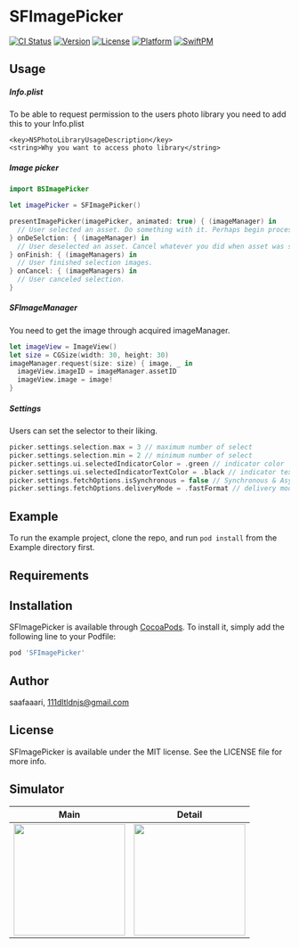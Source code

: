 # SFImagePicker

[![CI Status](https://img.shields.io/travis/saafaaari/SFImagePicker.svg?style=flat)](https://travis-ci.org/saafaaari/SFImagePicker)
[![Version](https://img.shields.io/cocoapods/v/SFImagePicker.svg?style=flat)](https://cocoapods.org/pods/SFImagePicker)
[![License](https://img.shields.io/cocoapods/l/SFImagePicker.svg?style=flat)](https://cocoapods.org/pods/SFImagePicker)
[![Platform](https://img.shields.io/cocoapods/p/SFImagePicker.svg?style=flat)](https://cocoapods.org/pods/SFImagePicker)
[![SwiftPM](https://img.shields.io/badge/SPM-supported-DE5C43.svg?style=flat)](https://swift.org/package-manager/)

## Usage

##### Info.plist
To be able to request permission to the users photo library you need to add this to your Info.plist
```
<key>NSPhotoLibraryUsageDescription</key>
<string>Why you want to access photo library</string>
```

##### Image picker
```swift
import BSImagePicker

let imagePicker = SFImagePicker()

presentImagePicker(imagePicker, animated: true) { (imageManager) in
  // User selected an asset. Do something with it. Perhaps begin processing/upload?
} onDeSelction: { (imageManager) in
  // User deselected an asset. Cancel whatever you did when asset was selected.
} onFinish: { (imageManagers) in
  // User finished selection images.
} onCancel: { (imageManagers) in
  // User canceled selection.
}
```

##### SFImageManager
You need to get the image through acquired imageManager.
```swift
let imageView = ImageView()
let size = CGSize(width: 30, height: 30)
imageManager.request(size: size) { image, _ in
  imageView.imageID = imageManager.assetID
  imageView.image = image!
}
```

##### Settings
Users can set the selector to their liking.
```swift
picker.settings.selection.max = 3 // maximum number of select
picker.settings.selection.min = 2 // minimum number of select
picker.settings.ui.selectedIndicatorColor = .green // indicator color
picker.settings.ui.selectedIndicatorTextColor = .black // indicator text color
picker.settings.fetchOptions.isSynchronous = false // Synchronous & Asynchronous
picker.settings.fetchOptions.deliveryMode = .fastFormat // delivery mode
```


## Example

To run the example project, clone the repo, and run `pod install` from the Example directory first.

## Requirements

## Installation

SFImagePicker is available through [CocoaPods](https://cocoapods.org). To install
it, simply add the following line to your Podfile:

```ruby
pod 'SFImagePicker'
```

## Author

saafaaari, 111dltldnjs@gmail.com

## License

SFImagePicker is available under the MIT license. See the LICENSE file for more info.

## Simulator

| Main | Detail |
|--|--|
|<img src="https://github.com/Siwon-L/SFImagePicker/assets/91936941/3d369f67-f0c6-45b6-9a8f-074c148b133e" width="200">|<img src="https://github.com/Siwon-L/SFImagePicker/assets/91936941/75049b40-5e94-4df0-9f53-bd1176cfd108" width="200">|
